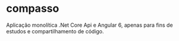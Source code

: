 # compasso
Aplicação monolítica .Net Core Api e Angular 6, apenas para fins de estudos e compartilhamento de código.
